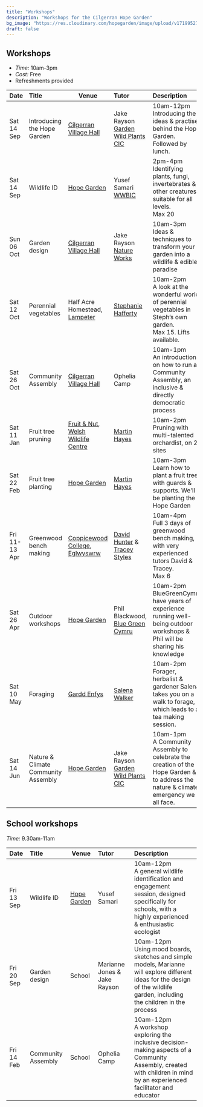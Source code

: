 ```yaml
---
title: "Workshops"
description: "Workshops for the Cilgerran Hope Garden"
bg_image: "https://res.cloudinary.com/hopegarden/image/upload/v1719952740/title-poppy.webp"
draft: false
---
```


## Workshops
- *Time:* 10am-3pm
- *Cost:* Free
- Refreshments provided 

| Date          | Title                               | Venue                                                                                                                        | Tutor                                                                                                                      | Description                                                                                                                            |
| :------------ | :---------------------------------- | ---------------------------------------------------------------------------------------------------------------------------- | :------------------------------------------------------------------------------------------------------------------------- | :------------------------------------------------------------------------------------------------------------------------------------- |
| Sat 14 Sep    | Introducing the Hope Garden         | [Cilgerran Village Hall](https://maps.app.goo.gl/kiVTeKj71JLrKijZ9)                                                          | Jake Rayson<br>[Garden Wild Plants CIC](https://www.gardenwild.org.uk/)                                                    | 10am-12pm<br>Introducing the ideas & practise behind the Hope Garden. Followed by lunch.                                               |
| Sat 14 Sep    | Wildlife ID                         | [Hope Garden](https://w3w.co/present.purifier.canyons)                                                                       | Yusef Samari<br>[WWBIC](https://www.wwbic.org.uk/)                                                                         | 2pm-4pm<br>Identifying plants, fungi, invertebrates & other creatures, suitable for all levels.<br>Max 20 |
| Sun 06 Oct    | Garden design                       | [Cilgerran Village Hall](https://maps.app.goo.gl/kiVTeKj71JLrKijZ9)                                                          | Jake Rayson<br>[Nature Works](https://www.natureworks.org.uk/)<br>                                                         | 10am-3pm<br>Ideas & techniques to transform your garden into a wildlife & edible paradise                                              |
| Sat 12 Oct    | Perennial vegetables                | Half Acre Homestead,<br>[Lampeter](https://maps.app.goo.gl/5sMUZGDuQWqw7mqH8)                                                | [Stephanie Hafferty](https://nodighome.com/)                                                                               | 10am-2pm<br>A look at the wonderful world of perennial vegetables in Steph’s own garden.<br>Max 15. Lifts available.                   |
| Sat 26 Oct    | Community Assembly                  | [Cilgerran Village Hall](https://maps.app.goo.gl/kiVTeKj71JLrKijZ9)                                                          | Ophelia Camp                                                                                                               | 10am-1pm<br>An introduction on how to run a Community Assembly, an inclusive & directly democratic process                             |
| Sat 11 Jan    | Fruit tree pruning                  | [Fruit & Nut](https://maps.app.goo.gl/oNPHUH5maE5GeDHQ6), [Welsh Wildlife Centre](https://maps.app.goo.gl/6yztrX7FB3Xw12JJ7) | [Martin Hayes](https://www.theapplemancan.uk/)                                                                             | 10am-2pm<br>Pruning with multi-talented orchardist, on 2 sites                                                                         |
| Sat 22 Feb    | Fruit tree planting                 | [Hope Garden](https://w3w.co/present.purifier.canyons)                                                                       | [Martin Hayes](https://www.theapplemancan.uk/)                                                                             | 10am-3pm<br>Learn how to plant a fruit tree, with guards & supports. We'll be planting the Hope Garden                                 |
| Fri 11-13 Apr | Greenwood bench making              | [Coppicewood College](https://coppicewoodcollege.co.uk/), [Eglwyswrw](https://what3words.com/KEENER.AFFIRMING.HANDBAGS)      | [David Hunter](https://thecoppiceplot.com/) & [Tracey Styles](https://www.facebook.com/people/Cornerwood/100063752254929/) | 10am-4pm<br>Full 3 days of greenwood bench making, with very experienced tutors David & Tracey.<br>Max 6                               |
| Sat 26 Apr    | Outdoor workshops                   | [Hope Garden](https://w3w.co/present.purifier.canyons)                                                                       | Phil Blackwood,<br>[Blue Green Cymru](https://www.bluegreencymru.com/)                                                     | 10am-2pm<br>BlueGreenCymru have years of experience running well-being outdoor workshops & Phil will be sharing his knowledge          |
| Sat 10 May    | Foraging                            | [Gardd Enfys](https://w3w.co/reduce.chess.playfully)                                                                         | [Salena Walker](https://www.salenawalker.earth/)                                                                           | 10am-2pm<br>Forager, herbalist & gardener Salena takes you on a walk to forage, which leads to a tea making session.                   |
| Sat 14 Jun    | Nature & Climate Community Assembly | [Hope Garden](https://w3w.co/present.purifier.canyons)                                                                       | Jake Rayson<br>[Garden Wild Plants CIC](https://www.gardenwild.org.uk/)                                                    | 10am-1pm<br>A Community Assembly to celebrate the creation of the Hope Garden & to address the nature & climate emergency we all face. |


## School workshops
*Time:* 9.30am-11am

| Date       | Title              | Venue       | Tutor          | Description |
| :--------- | :----------------- | ----------- | :------------- | :---------- |
| Fri 13 Sep | Wildlife ID        | [Hope Garden](https://w3w.co/present.purifier.canyons) | Yusef Samari   | 10am-12pm<br>A general wildlife identification and engagement session, designed specifically for schools, with a highly experienced & enthusiastic ecologist |
| Fri 20 Sep | Garden design      | School      | Marianne Jones & Jake Rayson | 10am-12pm<br>Using mood boards, sketches and simple models, Marianne will explore different ideas for the design of the wildlife garden, including the children in the process |
| Fri 14 Feb | Community Assembly | School      | Ophelia Camp   | 10am-12pm<br>A workshop exploring the inclusive decision-making aspects of a Community Assembly, created with children in mind by an experienced facilitator and educator |
